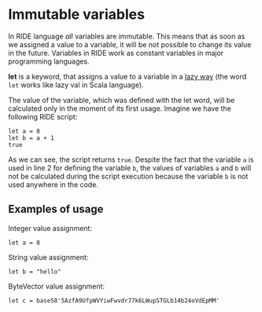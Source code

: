 # Immutable variables
In RIDE language _all_ variables are immutable. This means that as soon as we assigned a value to a variable, it will be not possible to change its value in the future. Variables in RIDE work as constant variables in major programming languages.

**let** is a keyword, that assigns a value to a variable in a [lazy way](https://docs.scala-lang.org/sips/improved-lazy-val-initialization.html) (the word `let` works like lazy val in Scala language).

The value of the variable, which was defined with the let word, will be calculated only in the moment of its first usage. Imagine we have the following RIDE script:
```
let a = 8
let b = a + 1
true
```
As we can see, the script returns `true`. Despite the fact that the variable `a` is used in line 2 for defining the variable `b`, the values of variables `a` and `b` will not be calculated during the script execution because the variable `b` is not used anywhere in the code.
## Examples of usage
Integer value assignment:
```
let a = 8
```
String value assignment:
```
let b = "hello"
```
ByteVector value assignment:
```
let c = base58'5AzfA9UfpWVYiwFwvdr77k6LWupSTGLb14b24oVdEpMM'
```